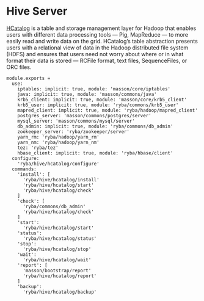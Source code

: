 
# Hive Server

[HCatalog](https://cwiki.apache.org/confluence/display/Hive/HCatalog+UsingHCat) 
is a table and storage management layer for Hadoop that enables users with different 
data processing tools — Pig, MapReduce — to more easily read and write data on the grid.
 HCatalog’s table abstraction presents users with a relational view of data in the Hadoop
 distributed file system (HDFS) and ensures that users need not worry about where or in what
 format their data is stored — RCFile format, text files, SequenceFiles, or ORC files.

    module.exports =
      use:
        iptables: implicit: true, module: 'masson/core/iptables'
        java: implicit: true, module: 'masson/commons/java'
        krb5_client: implicit: true, module: 'masson/core/krb5_client'
        krb5_user: implicit: true, module: 'ryba/commons/krb5_user'
        mapred_client: implicit: true, module: 'ryba/hadoop/mapred_client'
        postgres_server: 'masson/commons/postgres/server'
        mysql_server: 'masson/commons/mysql/server'
        db_admin: implicit: true, module: 'ryba/commons/db_admin'
        zookeeper_server: 'ryba/zookeeper/server'
        yarn_rm: 'ryba/hadoop/yarn_rm'
        yarn_nm: 'ryba/hadoop/yarn_nm'
        tez: 'ryba/tez'
        hbase_client: implicit: true, module: 'ryba/hbase/client'
      configure:
        'ryba/hive/hcatalog/configure'
      commands:
        'install': [
          'ryba/hive/hcatalog/install'
          'ryba/hive/hcatalog/start'
          'ryba/hive/hcatalog/check'
        ]
        'check': [
          'ryba/commons/db_admin'
          'ryba/hive/hcatalog/check'
        ]
        'start':
          'ryba/hive/hcatalog/start'
        'status':
          'ryba/hive/hcatalog/status'
        'stop':
          'ryba/hive/hcatalog/stop'
        'wait':
          'ryba/hive/hcatalog/wait'
        'report': [
          'masson/bootstrap/report'
          'ryba/hive/hcatalog/report'
        ]
        'backup':
          'ryba/hive/hcatalog/backup'
